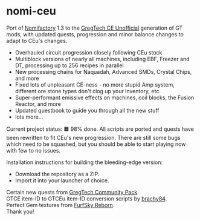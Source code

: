 # nomi-ceu
Port of [Nomifactory](https://github.com/Nomifactory/Nomifactory) 1.3 to the [GregTech CE Unofficial](https://github.com/GregTechCEu/GregTech) generation of GT mods, with updated quests, progression and minor balance changes to adapt to CEu's changes.
- Overhauled circuit progression closely following CEu stock 
- Multiblock versions of nearly all machines, including EBF, Freezer and DT, processing up to 256 recipes in parallel
- New processing chains for Naquadah, Advanced SMDs, Crystal Chips, and more
- Fixed lots of unpleasant CE-ness - no more stupid Amp system, different ore stone types don't clog up your inventory, etc.
- Super-performant emissive effects on machines, coil blocks, the Fusion Reactor, and more
- Updated questbook to guide you through all the new stuff
- lots more...

Current project status: 🟧 98% done. All scripts are ported and quests have been rewritten to fit CEu's new progression. There are still some bugs which need to be squashed, but you should be able to start playing now with few to no issues.

Installation instructions for building the bleeding-edge version:
- Download the repository as a ZIP.
- Import it into your launcher of choice.  

Certain new quests from [GregTech Community Pack](https://github.com/GregTechCEu/GregTech-Community-Pack).  
GTCE item-ID to GTCEu item-ID conversion scripts by [brachy84](https://github.com/brachy84).   
Perfect Gem textures from [FurfSky Reborn](http://furfsky.net/).  
Thank you!
